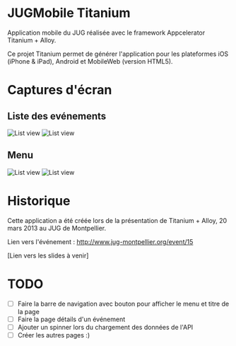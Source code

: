 # JUGMobile Titanium
Application mobile du JUG réalisée avec le framework Appcelerator Titanium + Alloy.

Ce projet Titanium permet de générer l'application pour les plateformes iOS (iPhone & iPad), Android et MobileWeb (version HTML5).

# Captures d'écran
## Liste des evénements
![List view](https://raw.github.com/timoa/JUGMobile_Titanium/master/docs/iphone_event.png)
![List view](https://raw.github.com/timoa/JUGMobile_Titanium/master/docs/android_event.png)

## Menu
![List view](https://raw.github.com/timoa/JUGMobile_Titanium/master/docs/iphone_menu.png)
![List view](https://raw.github.com/timoa/JUGMobile_Titanium/master/docs/android_menu.png)

# Historique
Cette application a été créée lors de la présentation de Titanium + Alloy, 20 mars 2013 au JUG de Montpellier.

Lien vers l'événement : http://www.jug-montpellier.org/event/15

[Lien vers les slides à venir]

# TODO
- [ ] Faire la barre de navigation avec bouton pour afficher le menu et titre de la page
- [ ] Faire la page détails d'un événement
- [ ] Ajouter un spinner lors du chargement des données de l'API
- [ ] Créer les autres pages :)